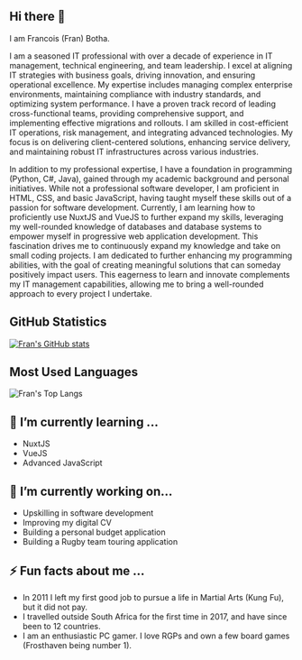 ## Hi there 👋

I am Francois (Fran) Botha. 

I am a seasoned IT professional with over a decade of experience in IT management, technical engineering, and team leadership. I excel at aligning IT strategies with business goals, driving innovation, and ensuring operational excellence. My expertise includes managing complex enterprise environments, maintaining compliance with industry standards, and optimizing system performance. I have a proven track record of leading cross-functional teams, providing comprehensive support, and implementing effective migrations and rollouts. I am skilled in cost-efficient IT operations, risk management, and integrating advanced technologies. My focus is on delivering client-centered solutions, enhancing service delivery, and maintaining robust IT infrastructures across various industries.

In addition to my professional expertise, I have a foundation in programming (Python, C#, Java), gained through my academic background and personal initiatives. While not a professional software developer, I am proficient in HTML, CSS, and basic JavaScript, having taught myself these skills out of a passion for software development. Currently, I am learning how to proficiently use NuxtJS and VueJS to further expand my skills, leveraging my well-rounded knowledge of databases and database systems to empower myself in progressive web application development. This fascination drives me to continuously expand my knowledge and take on small coding projects. I am dedicated to further enhancing my programming abilities, with the goal of creating meaningful solutions that can someday positively impact users. This eagerness to learn and innovate complements my IT management capabilities, allowing me to bring a well-rounded approach to every project I undertake.

## GitHub Statistics
[![Fran's GitHub stats](https://github-readme-stats.vercel.app/api?username=FranBotha1990&show_icons=true&theme=dark)](https://github.com/FranBotha1990/github-readme-stats)

## Most Used Languages
![Fran's Top Langs](https://github-readme-stats.vercel.app/api/top-langs/?username=Franbotha1990&theme=dark)

## 🌱 I’m currently learning ...
- NuxtJS
- VueJS
- Advanced JavaScript

## 🔭 I’m currently working on...
- Upskilling in software development
- Improving my digital CV
- Building a personal budget application
- Building a Rugby team touring application

## ⚡ Fun facts about me ...
- In 2011 I left my first good job to pursue a life in Martial Arts (Kung Fu), but it did not pay.
- I travelled outside South Africa for the first time in 2017, and have since been to 12 countries.
- I am an enthusiastic PC gamer. I love RGPs and own a few board games (Frosthaven being number 1).
